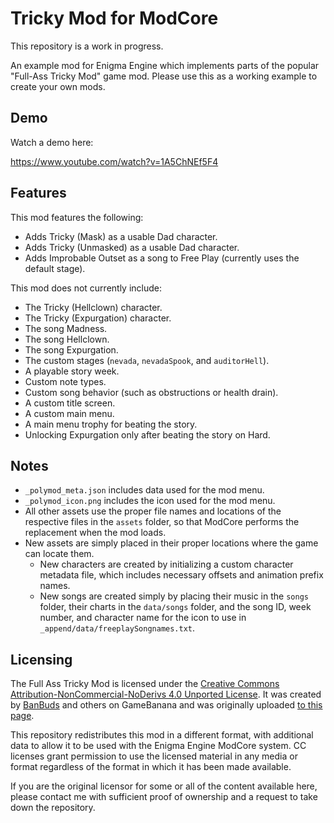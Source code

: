 # Tricky Mod for ModCore

This repository is a work in progress.

An example mod for Enigma Engine which implements parts of the popular "Full-Ass Tricky Mod" game mod. Please use this as a working example to create your own mods.

## Demo

Watch a demo here:

https://www.youtube.com/watch?v=1A5ChNEf5F4

## Features

This mod features the following:

* Adds Tricky (Mask) as a usable Dad character.
* Adds Tricky (Unmasked) as a usable Dad character.
* Adds Improbable Outset as a song to Free Play (currently uses the default stage).

This mod does not currently include:

* The Tricky (Hellclown) character.
* The Tricky (Expurgation) character.
* The song Madness.
* The song Hellclown.
* The song Expurgation.
* The custom stages (`nevada`, `nevadaSpook`, and `auditorHell`).
* A playable story week.
* Custom note types.
* Custom song behavior (such as obstructions or health drain).
* A custom title screen.
* A custom main menu.
* A main menu trophy for beating the story.
* Unlocking Expurgation only after beating the story on Hard.

## Notes

* `_polymod_meta.json` includes data used for the mod menu.
* `_polymod_icon.png` includes the icon used for the mod menu.
* All other assets use the proper file names and locations of the respective files in the `assets` folder, so that ModCore performs the replacement when the mod loads.
* New assets are simply placed in their proper locations where the game can locate them.
  * New characters are created by initializing a custom character metadata file, which includes necessary offsets and animation prefix names.
  * New songs are created simply by placing their music in the `songs` folder, their charts in the `data/songs` folder, and the song ID, week number, and character name for the icon to use in `_append/data/freeplaySongnames.txt`.

## Licensing

The Full Ass Tricky Mod is licensed under the [Creative Commons Attribution-NonCommercial-NoDerivs 4.0 Unported License](https://creativecommons.org/licenses/by-nc-nd/4.0/). It was created by [BanBuds](https://gamebanana.com/members/1785113) and others on GameBanana and was originally uploaded [to this page](https://gamebanana.com/mods/44334). 

This repository redistributes this mod in a different format, with additional data to allow it to be used with the Enigma Engine ModCore system. CC licenses grant permission to use the licensed material in any media or format regardless of the format in which it has been made available.

If you are the original licensor for some or all of the content available here, please contact me with sufficient proof of ownership and a request to take down the repository.

